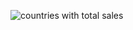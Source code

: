 ![countries with total sales](https://github.com/user-attachments/assets/79908252-fbf7-4694-bb0d-1264ee34c466)
